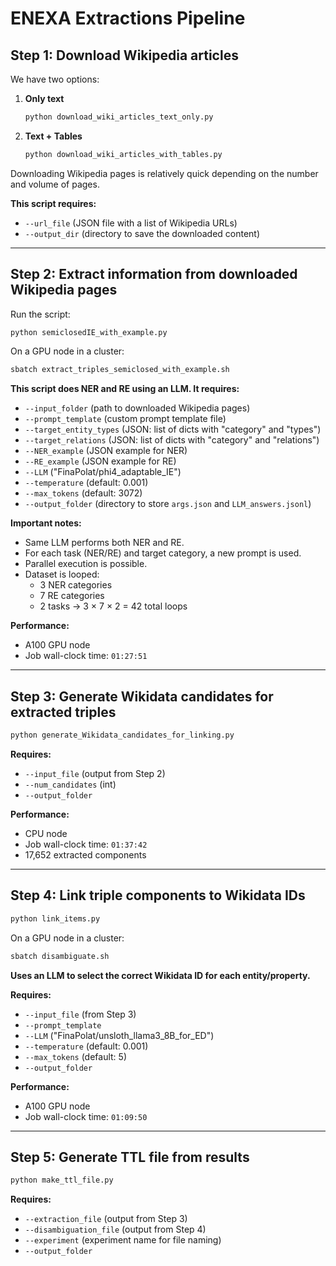 
# ENEXA Extractions Pipeline

## Step 1: Download Wikipedia articles

We have two options:

1. **Only text**  
   ```bash
   python download_wiki_articles_text_only.py
   ```

2. **Text + Tables**  
   ```bash
   python download_wiki_articles_with_tables.py
   ```

Downloading Wikipedia pages is relatively quick depending on the number and volume of pages.

**This script requires:**
- `--url_file` (JSON file with a list of Wikipedia URLs)
- `--output_dir` (directory to save the downloaded content)

---

## Step 2: Extract information from downloaded Wikipedia pages

Run the script:

```bash
python semiclosedIE_with_example.py
```

On a GPU node in a cluster:

```bash
sbatch extract_triples_semiclosed_with_example.sh
```

**This script does NER and RE using an LLM. It requires:**
- `--input_folder` (path to downloaded Wikipedia pages)
- `--prompt_template` (custom prompt template file)
- `--target_entity_types` (JSON: list of dicts with "category" and "types")
- `--target_relations` (JSON: list of dicts with "category" and "relations")
- `--NER_example` (JSON example for NER)
- `--RE_example` (JSON example for RE)
- `--LLM` ("FinaPolat/phi4_adaptable_IE")
- `--temperature` (default: 0.001)
- `--max_tokens` (default: 3072)
- `--output_folder` (directory to store `args.json` and `LLM_answers.jsonl`)

**Important notes:**
- Same LLM performs both NER and RE.
- For each task (NER/RE) and target category, a new prompt is used.
- Parallel execution is possible.
- Dataset is looped:
  - 3 NER categories
  - 7 RE categories
  - 2 tasks → 3 × 7 × 2 = 42 total loops

**Performance:**
- A100 GPU node
- Job wall-clock time: `01:27:51`

---

## Step 3: Generate Wikidata candidates for extracted triples

```bash
python generate_Wikidata_candidates_for_linking.py
```

**Requires:**
- `--input_file` (output from Step 2)
- `--num_candidates` (int)
- `--output_folder`

**Performance:**
- CPU node
- Job wall-clock time: `01:37:42`
- 17,652 extracted components

---

## Step 4: Link triple components to Wikidata IDs

```bash
python link_items.py
```

On a GPU node in a cluster:

```bash
sbatch disambiguate.sh
```

**Uses an LLM to select the correct Wikidata ID for each entity/property.**

**Requires:**
- `--input_file` (from Step 3)
- `--prompt_template`
- `--LLM` ("FinaPolat/unsloth_llama3_8B_for_ED")
- `--temperature` (default: 0.001)
- `--max_tokens` (default: 5)
- `--output_folder`

**Performance:**
- A100 GPU node
- Job wall-clock time: `01:09:50`

---

## Step 5: Generate TTL file from results

```bash
python make_ttl_file.py
```

**Requires:**
- `--extraction_file` (output from Step 3)
- `--disambiguation_file` (output from Step 4)
- `--experiment` (experiment name for file naming)
- `--output_folder`

